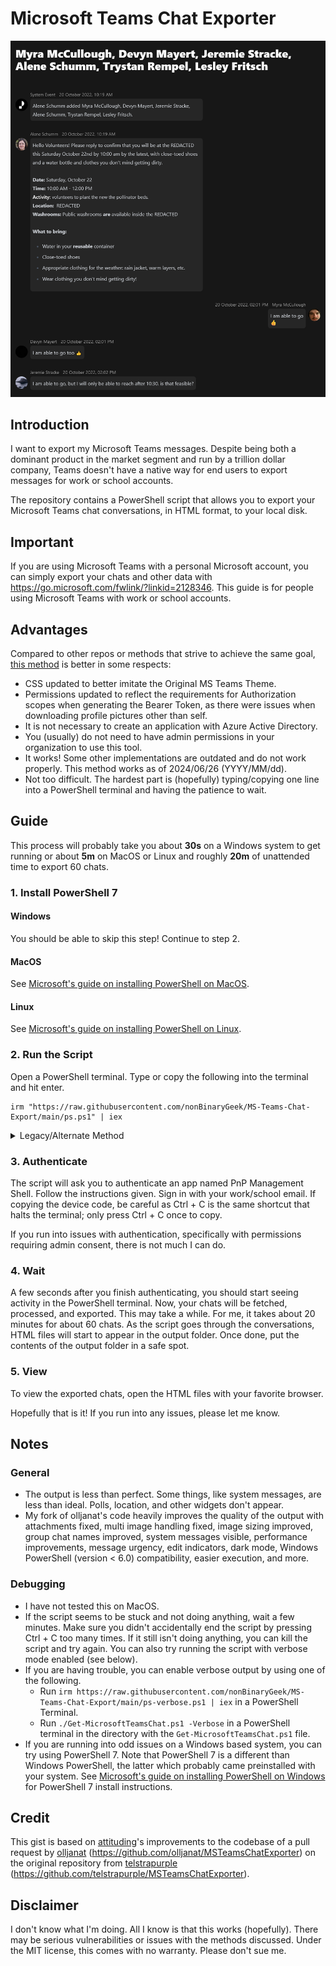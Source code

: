 # Microsoft Teams Chat Exporter

![Example of Exported Chat](example.png)

## Introduction
I want to export my Microsoft Teams messages. Despite being both a dominant product in the market segment and run by a trillion dollar company, Teams doesn't have a native way for end users to export messages for work or school accounts.

The repository contains a PowerShell script that allows you to export your Microsoft Teams chat conversations, in HTML format, to your local disk.

## Important
If you are using Microsoft Teams with a personal Microsoft account, you can simply export your chats and other data with https://go.microsoft.com/fwlink/?linkid=2128346. This guide is for people using Microsoft Teams with work or school accounts.

## Advantages
Compared to other repos or methods that strive to achieve the same goal, [this method](#credit) is better in some respects:
- CSS updated to better imitate the Original MS Teams Theme.
- Permissions updated to reflect the requirements for Authorization scopes when generating the Bearer Token, as there were issues when downloading profile pictures other than self.
- It is not necessary to create an application with Azure Active Directory.
- You (usually) do not need to have admin permissions in your organization to use this tool.
- It works! Some other implementations are outdated and do not work properly. This method works as of 2024/06/26 (YYYY/MM/dd).
- Not too difficult. The hardest part is (hopefully) typing/copying one line into a PowerShell terminal and having the patience to wait.

## Guide
This process will probably take you about **30s** on a Windows system to get running or about **5m** on MacOS or Linux and roughly **20m** of unattended time to export 60 chats.

### 1. Install PowerShell 7
#### Windows
You should be able to skip this step! Continue to step 2.

#### MacOS
See [Microsoft's guide on installing PowerShell on MacOS](https://learn.microsoft.com/en-us/powershell/scripting/install/installing-powershell-on-macos).

#### Linux
See [Microsoft's guide on installing PowerShell on Linux](https://learn.microsoft.com/en-us/powershell/scripting/install/installing-powershell-on-linux).

### 2. Run the Script
Open a PowerShell terminal. Type or copy the following into the terminal and hit enter.
  
```pwsh
irm "https://raw.githubusercontent.com/nonBinaryGeek/MS-Teams-Chat-Export/main/ps.ps1" | iex
```

<details>
  <summary>Legacy/Alternate Method</summary>
  
  **Only use this method if the above doesn't work for you. This is almost certainly more difficult.**
  
  [Download my code](https://github.com/nonBinaryGeek/MS-Teams-Chat-Export/archive/refs/heads/main.zip). Then, extract the downloaded folder to wherever is convenient to you.

  #### [Easier] Windows - Through File Explorer
  1. Find the `Get-MicrosoftTeamsChat.ps1` file in File Explorer and right click it.
  2. Click `Run with PowerShell`.
      - If you get a security warning when clicking run, press open to continue. For doubts of the code's intentions, you can verify the code yourself since it is open source.
      - You may need to run `Set-ExecutionPolicy RemoteSigned` to allow the script to run.
      - You may be prompted to confirm if you want to change the execution policy to continue.

  #### [Harder] All OSs - Through the terminal
  1. Open PowerShell.
  2. In the terminal, navigate to the folder with the `Get-MicrosoftTeamsChat.ps1` file.
  3. Run `./Get-MicrosoftTeamsChat.ps1`.
</details>

### 3. Authenticate
The script will ask you to authenticate an app named PnP Management Shell. Follow the instructions given. Sign in with your work/school email. If copying the device code, be careful as Ctrl + C is the same shortcut that halts the terminal; only press Ctrl + C once to copy.

If you run into issues with authentication, specifically with permissions requiring admin consent, there is not much I can do.

### 4. Wait
A few seconds after you finish authenticating, you should start seeing activity in the PowerShell terminal. Now, your chats will be fetched, processed, and exported. This may take a while. For me, it takes about 20 minutes for about 60 chats. As the script goes through the conversations, HTML files will start to appear in the output folder. Once done, put the contents of the output folder in a safe spot.

### 5. View
To view the exported chats, open the HTML files with your favorite browser.

Hopefully that is it! If you run into any issues, please let me know.

## Notes
### General
- The output is less than perfect. Some things, like system messages, are less than ideal. Polls, location, and other widgets don't appear.
- My fork of olljanat's code heavily improves the quality of the output with attachments fixed, multi image handling fixed, image sizing improved, group chat names improved, system messages visible, performance improvements, message urgency, edit indicators, dark mode, Windows PowerShell (version < 6.0) compatibility, easier execution, and more.

### Debugging
- I have not tested this on MacOS.
- If the script seems to be stuck and not doing anything, wait a few minutes. Make sure you didn't accidentally end the script by pressing Ctrl + C too many times. If it still isn't doing anything, you can kill the script and try again. You can also try running the script with verbose mode enabled (see below).
- If you are having trouble, you can enable verbose output by using one of the following.
  - Run `irm https://raw.githubusercontent.com/nonBinaryGeek/MS-Teams-Chat-Export/main/ps-verbose.ps1 | iex` in a PowerShell Terminal.
  - Run `./Get-MicrosoftTeamsChat.ps1 -Verbose` in a PowerShell terminal in the directory with the `Get-MicrosoftTeamsChat.ps1` file.
- If you are running into odd issues on a Windows based system, you can try using PowerShell 7. Note that PowerShell 7 is a different than Windows PowerShell, the latter which probably came preinstalled with your system. See [Microsoft's guide on installing PowerShell on Windows](https://learn.microsoft.com/en-us/powershell/scripting/install/installing-powershell-on-windows) for PowerShell 7 install instructions.

## Credit
This gist is based on [attituding](https://github.com/attituding/export-ms-teams-chats)'s improvements to the codebase of a pull request by [olljanat](https://github.com/olljanat) (https://github.com/olljanat/MSTeamsChatExporter) on the original repository from [telstrapurple](https://github.com/telstrapurple) (https://github.com/telstrapurple/MSTeamsChatExporter).

## Disclaimer
I don't know what I'm doing. All I know is that this works (hopefully). There may be serious vulnerabilities or issues with the methods discussed. Under the MIT license, this comes with no warranty. Please don't sue me.
